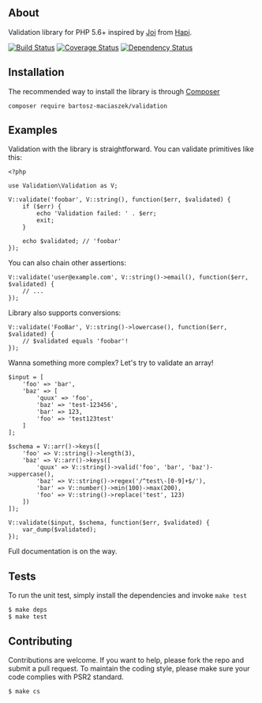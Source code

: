 About
-----

Validation library for PHP 5.6+ inspired by [Joi](https://github.com/hapijs/joi) from [Hapi](http://hapijs.com).

[![Build Status](https://travis-ci.org/bartosz-maciaszek/validation.svg?branch=master)](https://travis-ci.org/bartosz-maciaszek/validation) [![Coverage Status](https://coveralls.io/repos/bartosz-maciaszek/validation/badge.svg?branch=master&service=github)](https://coveralls.io/github/bartosz-maciaszek/validation?branch=master) [![Dependency Status](https://www.versioneye.com/user/projects/55f33bef3ed894001e000001/badge.svg?style=flat)](https://www.versioneye.com/user/projects/55f33bef3ed894001e000001)


Installation
------------

The recommended way to install the library is through [Composer](http://getcomposer.com)

    composer require bartosz-maciaszek/validation


Examples
--------

Validation with the library is straightforward. You can validate primitives like this:

    <?php
    
    use Validation\Validation as V;
    
    V::validate('foobar', V::string(), function($err, $validated) {
        if ($err) {
            echo 'Validation failed: ' . $err;
            exit;
        }
        
        echo $validated; // 'foobar'
    });

You can also chain other assertions:

    V::validate('user@example.com', V::string()->email(), function($err, $validated) {
        // ...
    });

Library also supports conversions:

    V::validate('FooBar', V::string()->lowercase(), function($err, $validated) {
        // $validated equals 'foobar'!
    });

Wanna something more complex? Let's try to validate an array!

    $input = [
        'foo' => 'bar',
        'baz' => [
            'quux' => 'foo',
            'baz' => 'test-123456',
            'bar' => 123,
            'foo' => 'test123test'
        ]
    ];
    
    $schema = V::arr()->keys([
        'foo' => V::string()->length(3),
        'baz' => V::arr()->keys([
            'quux' => V::string()->valid('foo', 'bar', 'baz')->uppercase(),
            'baz' => V::string()->regex('/^test\-[0-9]+$/'),
            'bar' => V::number()->min(100)->max(200),
            'foo' => V::string()->replace('test', 123)
        ])
    ]);
    
    V::validate($input, $schema, function($err, $validated) {
        var_dump($validated);
    });

Full documentation is on the way.

Tests
-----

To run the unit test, simply install the dependencies and invoke `make test`

    $ make deps
    $ make test

Contributing
------------

Contributions are welcome. If you want to help, please fork the repo and submit a pull request. To maintain the coding style, please make sure your code complies with PSR2 standard.

    $ make cs